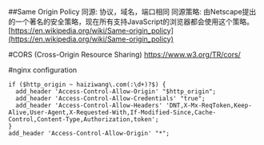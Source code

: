 ##Same Origin Policy
同源: 协议，域名，端口相同
同源策略: 由Netscape提出的一个著名的安全策略，现在所有支持JavaScript的浏览器都会使用这个策略。
[https://en.wikipedia.org/wiki/Same-origin_policy](https://en.wikipedia.org/wiki/Same-origin_policy)


#CORS (Cross-Origin Resource Sharing)
https://www.w3.org/TR/cors/


#nginx configuration
```
if ($http_origin ~ haiziwang\.com(:\d+)?$) {
  add_header 'Access-Control-Allow-Origin' "$http_origin";
  add_header 'Access-Control-Allow-Credentials' "true";
  add_header 'Access-Control-Allow-Headers' 'DNT,X-Mx-ReqToken,Keep-Alive,User-Agent,X-Requested-With,If-Modified-Since,Cache-Control,Content-Type,Authorization,token';
}
add_header 'Access-Control-Allow-Origin' "*";

```

